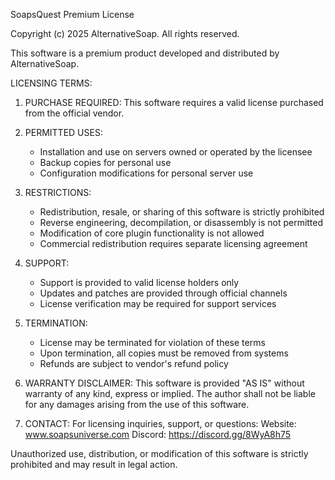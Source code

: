 SoapsQuest Premium License

Copyright (c) 2025 AlternativeSoap. All rights reserved.

This software is a premium product developed and distributed by AlternativeSoap.

LICENSING TERMS:

1. PURCHASE REQUIRED: This software requires a valid license purchased from the official vendor.

2. PERMITTED USES:
   - Installation and use on servers owned or operated by the licensee
   - Backup copies for personal use
   - Configuration modifications for personal server use

3. RESTRICTIONS:
   - Redistribution, resale, or sharing of this software is strictly prohibited
   - Reverse engineering, decompilation, or disassembly is not permitted
   - Modification of core plugin functionality is not allowed
   - Commercial redistribution requires separate licensing agreement

4. SUPPORT: 
   - Support is provided to valid license holders only
   - Updates and patches are provided through official channels
   - License verification may be required for support services

5. TERMINATION:
   - License may be terminated for violation of these terms
   - Upon termination, all copies must be removed from systems
   - Refunds are subject to vendor's refund policy

6. WARRANTY DISCLAIMER:
   This software is provided "AS IS" without warranty of any kind, express or implied.
   The author shall not be liable for any damages arising from the use of this software.

7. CONTACT:
   For licensing inquiries, support, or questions:
   Website: www.soapsuniverse.com
   Discord: https://discord.gg/8WyA8h75

Unauthorized use, distribution, or modification of this software is strictly prohibited
and may result in legal action.